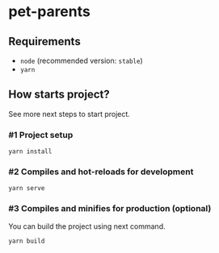# pet-parents

## Requirements

- `node` (recommended version: `stable`)
- `yarn`

## How starts project?

See more next steps to start project.

### #1 Project setup

```
yarn install
```

### #2 Compiles and hot-reloads for development

```
yarn serve
```

### #3 Compiles and minifies for production (optional)

You can build the project using next command.

```
yarn build
```
